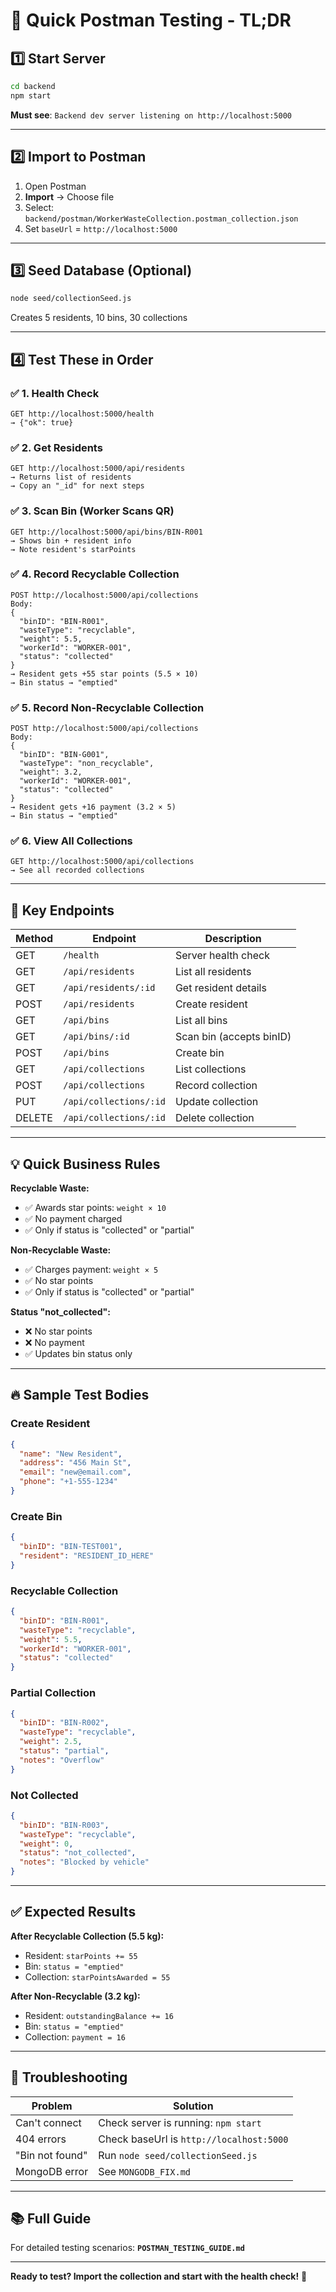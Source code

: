 # 🚀 Quick Postman Testing - TL;DR

## 1️⃣ Start Server
```bash
cd backend
npm start
```
**Must see**: `Backend dev server listening on http://localhost:5000`

---

## 2️⃣ Import to Postman
1. Open Postman
2. **Import** → Choose file
3. Select: `backend/postman/WorkerWasteCollection.postman_collection.json`
4. Set `baseUrl` = `http://localhost:5000`

---

## 3️⃣ Seed Database (Optional)
```bash
node seed/collectionSeed.js
```
Creates 5 residents, 10 bins, 30 collections

---

## 4️⃣ Test These in Order

### ✅ 1. Health Check
```
GET http://localhost:5000/health
→ {"ok": true}
```

### ✅ 2. Get Residents
```
GET http://localhost:5000/api/residents
→ Returns list of residents
→ Copy an "_id" for next steps
```

### ✅ 3. Scan Bin (Worker Scans QR)
```
GET http://localhost:5000/api/bins/BIN-R001
→ Shows bin + resident info
→ Note resident's starPoints
```

### ✅ 4. Record Recyclable Collection
```
POST http://localhost:5000/api/collections
Body:
{
  "binID": "BIN-R001",
  "wasteType": "recyclable",
  "weight": 5.5,
  "workerId": "WORKER-001",
  "status": "collected"
}
→ Resident gets +55 star points (5.5 × 10)
→ Bin status → "emptied"
```

### ✅ 5. Record Non-Recyclable Collection
```
POST http://localhost:5000/api/collections
Body:
{
  "binID": "BIN-G001",
  "wasteType": "non_recyclable",
  "weight": 3.2,
  "workerId": "WORKER-001",
  "status": "collected"
}
→ Resident gets +16 payment (3.2 × 5)
→ Bin status → "emptied"
```

### ✅ 6. View All Collections
```
GET http://localhost:5000/api/collections
→ See all recorded collections
```

---

## 🎯 Key Endpoints

| Method | Endpoint | Description |
|--------|----------|-------------|
| GET | `/health` | Server health check |
| GET | `/api/residents` | List all residents |
| GET | `/api/residents/:id` | Get resident details |
| POST | `/api/residents` | Create resident |
| GET | `/api/bins` | List all bins |
| GET | `/api/bins/:id` | Scan bin (accepts binID) |
| POST | `/api/bins` | Create bin |
| GET | `/api/collections` | List collections |
| POST | `/api/collections` | Record collection |
| PUT | `/api/collections/:id` | Update collection |
| DELETE | `/api/collections/:id` | Delete collection |

---

## 💡 Quick Business Rules

**Recyclable Waste:**
- ✅ Awards star points: `weight × 10`
- ✅ No payment charged
- ✅ Only if status is "collected" or "partial"

**Non-Recyclable Waste:**
- ✅ Charges payment: `weight × 5`
- ✅ No star points
- ✅ Only if status is "collected" or "partial"

**Status "not_collected":**
- ❌ No star points
- ❌ No payment
- ✅ Updates bin status only

---

## 🔥 Sample Test Bodies

### Create Resident
```json
{
  "name": "New Resident",
  "address": "456 Main St",
  "email": "new@email.com",
  "phone": "+1-555-1234"
}
```

### Create Bin
```json
{
  "binID": "BIN-TEST001",
  "resident": "RESIDENT_ID_HERE"
}
```

### Recyclable Collection
```json
{
  "binID": "BIN-R001",
  "wasteType": "recyclable",
  "weight": 5.5,
  "workerId": "WORKER-001",
  "status": "collected"
}
```

### Partial Collection
```json
{
  "binID": "BIN-R002",
  "wasteType": "recyclable",
  "weight": 2.5,
  "status": "partial",
  "notes": "Overflow"
}
```

### Not Collected
```json
{
  "binID": "BIN-R003",
  "wasteType": "recyclable",
  "weight": 0,
  "status": "not_collected",
  "notes": "Blocked by vehicle"
}
```

---

## ✅ Expected Results

**After Recyclable Collection (5.5 kg):**
- Resident: `starPoints += 55`
- Bin: `status = "emptied"`
- Collection: `starPointsAwarded = 55`

**After Non-Recyclable (3.2 kg):**
- Resident: `outstandingBalance += 16`
- Bin: `status = "emptied"`
- Collection: `payment = 16`

---

## 🐛 Troubleshooting

| Problem | Solution |
|---------|----------|
| Can't connect | Check server is running: `npm start` |
| 404 errors | Check baseUrl is `http://localhost:5000` |
| "Bin not found" | Run `node seed/collectionSeed.js` |
| MongoDB error | See `MONGODB_FIX.md` |

---

## 📚 Full Guide

For detailed testing scenarios: **`POSTMAN_TESTING_GUIDE.md`**

---

**Ready to test? Import the collection and start with the health check!** 🚀
